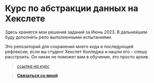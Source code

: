 # **Курс по абстракции данных на Хекслете**

Здесь хранятся мои решения заданий за Июнь 2023. В дальнейшем буду дополнять репо выполненными испытаниями.

Это репозиторий для сохранения моего кода и последующей рефлексии, если вы студент Хекслет Колледжа и нашли его - спешу расстроить. Он никак не поможет вам в обучении, это просто архив.

> [*cсылка на курс*](https://ru.hexlet.io/courses/js-data-abstraction)

>[**Связаться со мной**](https://t.me/latnikov)